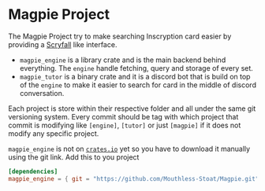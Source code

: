 # Magpie Project

The Magpie Project try to make searching Inscryption card easier by providing a [Scryfall](https://scryfall.com) like interface.

-   `magpie_engine` is a library crate and is the main backend behind everything. The `engine` handle fetching, query and storage of every set.
-   `magpie_tutor` is a binary crate and it is a discord bot that is build on top of the `engine` to make it easier to search for card in the middle of discord conversation.

Each project is store within their respective folder and all under the same git versioning system. Every commit should be tag with which project that commit is modifying like `[engine]`, `[tutor]` or just `[magpie]` if it does not modify any specific project.

`magpie_engine` is not on [`crates.io`](crates.io) yet so you have to download it manually using the git link. Add this to you project

```toml
[dependencies]
magpie_engine = { git = "https://github.com/Mouthless-Stoat/Magpie.git"}
```
